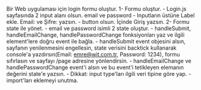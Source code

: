 Bir Web uygulaması için login formu oluştur. 1- Formu oluştur. - Login.js sayfasında 2 input alanı olsun. email ve password - Inputların üstüne Label ekle. Email: ve Şifre: yazsın. - button olsun. İçinde Giriş yazsın. 2- Formu state ile yönet. - email ve password isimli 2 state oluştur. - handleSubmit, handleEmailChange, handlePasswordChange fonksiyonları yaz ve ilgili element'lere doğru event ile bağla. - handleSubmit event objesini alsın, sayfanın yenilenmesini engellesin, state verisini backtick kullanarak console'a yazdırsın(Email: emre@wit.com.tr, Password: 1234), formu sıfırlasın ve sayfayı /page adresine yönlendirsin. - handleEmailChange ve handlePasswordChange event'i alsın ve bu event'i tetikleyen elemanın değerini state'e yazsın. - Dikkat: input type'ları ilgili veri tipine göre yap. - import'ları eklemeyi unutma.
